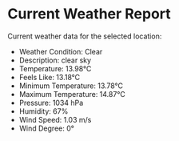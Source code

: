 # Current Weather Report
Current weather data for the selected location:
- Weather Condition: Clear
- Description: clear sky
- Temperature: 13.98°C
- Feels Like: 13.18°C
- Minimum Temperature: 13.78°C
- Maximum Temperature: 14.87°C
- Pressure: 1034 hPa
- Humidity: 67%
- Wind Speed: 1.03 m/s
- Wind Degree: 0°
